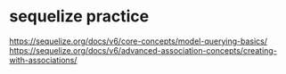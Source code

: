 # sequelize practice

https://sequelize.org/docs/v6/core-concepts/model-querying-basics/
https://sequelize.org/docs/v6/advanced-association-concepts/creating-with-associations/
